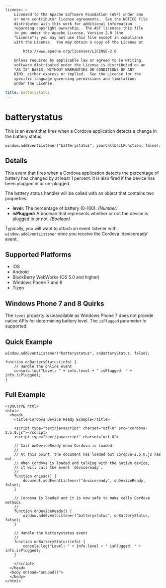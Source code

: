 ```yaml
---
license: >
    Licensed to the Apache Software Foundation (ASF) under one
    or more contributor license agreements.  See the NOTICE file
    distributed with this work for additional information
    regarding copyright ownership.  The ASF licenses this file
    to you under the Apache License, Version 2.0 (the
    "License"); you may not use this file except in compliance
    with the License.  You may obtain a copy of the License at

        http://www.apache.org/licenses/LICENSE-2.0

    Unless required by applicable law or agreed to in writing,
    software distributed under the License is distributed on an
    "AS IS" BASIS, WITHOUT WARRANTIES OR CONDITIONS OF ANY
    KIND, either express or implied.  See the License for the
    specific language governing permissions and limitations
    under the License.

title: batterystatus
---
```


batterystatus
===========

This is an event that fires when a Cordova application detects a change in the battery status.

    window.addEventListener("batterystatus", yourCallbackFunction, false);

Details
-------

This event that fires when a Cordova application detects the percentage of battery has changed by at least 1 percent. It is also fired if the device has been plugged in or un-plugged.

The battery status handler will be called with an object that contains two properties:

- __level:__ The percentage of battery (0-100). _(Number)_
- __isPlugged:__ A boolean that represents whether or not the device is plugged in or not. _(Boolean)_

Typically, you will want to attach an event listener with `window.addEventListener` once you receive the Cordova 'deviceready' event.

Supported Platforms
-------------------

- iOS
- Android
- BlackBerry WebWorks (OS 5.0 and higher)
- Windows Phone 7 and 8
- Tizen

Windows Phone 7 and 8 Quirks
----------------------

The `level` property is unavailable as Windows Phone 7 does not provide
native APIs for determining battery level. The `isPlugged` parameter
_is_ supported.

Quick Example
-------------

    window.addEventListener("batterystatus", onBatteryStatus, false);

    function onBatteryStatus(info) {
        // Handle the online event
       	console.log("Level: " + info.level + " isPlugged: " + info.isPlugged); 
    }

Full Example
------------

    <!DOCTYPE html>
    <html>
      <head>
        <title>Cordova Device Ready Example</title>

        <script type="text/javascript" charset="utf-8" src="cordova-2.5.0.js"></script>
        <script type="text/javascript" charset="utf-8">

        // Call onDeviceReady when Cordova is loaded.
        //
        // At this point, the document has loaded but cordova-2.5.0.js has not.
        // When Cordova is loaded and talking with the native device,
        // it will call the event `deviceready`.
        // 
	    function onLoad() {
    	    document.addEventListener("deviceready", onDeviceReady, false);
    	}

        // Cordova is loaded and it is now safe to make calls Cordova methods
        //
        function onDeviceReady() {
		    window.addEventListener("batterystatus", onBatteryStatus, false);
        }

        // Handle the batterystatus event
        //
        function onBatteryStatus(info) {
        	console.log("Level: " + info.level + " isPlugged: " + info.isPlugged); 
        }
        
        </script>
      </head>
      <body onload="onLoad()">
      </body>
    </html>
